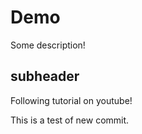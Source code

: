 # Demo

Some description!

## subheader

Following tutorial on youtube!

This is a test of new commit.